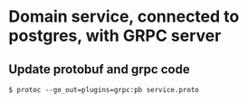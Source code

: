 # Domain service, connected to postgres, with GRPC server

## Update protobuf and grpc code
    $ protoc --go_out=plugins=grpc:pb service.proto
